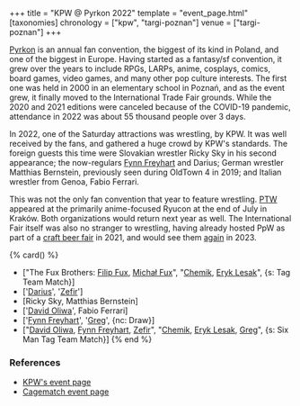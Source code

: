 +++
title = "KPW @ Pyrkon 2022"
template = "event_page.html"
[taxonomies]
chronology = ["kpw", "targi-poznan"]
venue = ["targi-poznan"]
+++

[Pyrkon][pyrkon] is an annual fan convention, the biggest of its kind in Poland, and one of the biggest in Europe. Having started as a fantasy/sf convention, it grew over the years to include RPGs, LARPs, anime, cosplays, comics, board games, video games, and many other pop culture interests. The first one was held in 2000 in an elementary school in Poznań, and as the event grew, it finally moved to the International Trade Fair grounds. While the 2020 and 2021 editions were canceled because of the COVID-19 pandemic, attendance in 2022 was about 55 thousand people over 3 days.

In 2022, one of the Saturday attractions was wrestling, by KPW. It was well received by the fans, and gathered a huge crowd by KPW's standards. The foreign guests this time were Slovakian wrestler Ricky Sky in his second appearance; the now-regulars [Fynn Freyhart](@/w/fynn-freyhart.md) and Darius; German wrestler Matthias Bernstein, previously seen during OldTown 4 in 2019; and Italian wrestler from Genoa, Fabio Ferrari.

This was not the only fan convention that year to feature wrestling. [PTW](@/o/ptw.md) appeared at the primarily anime-focused Ryucon at the end of July in Kraków. Both organizations would return next year as well. The International Fair itself was also no stranger to wrestling, having already hosted PpW as part of a [craft beer fair](@/e/ppw/2021-07-30-ppw-poznan-supershow.md) in 2021, and would see them [again](@/e/ppw/2023-11-24-ppw-piwo-przyjacielem-wrestlingu.md) in 2023.

{% card() %}
- ["The Fux Brothers: [Filip Fux](@/w/filip-fux.md), [Michał Fux](@/w/michal-fux.md)",
  "[Chemik](@/w/chemik.md), [Eryk Lesak](@/w/eryk-lesak.md)", {s: Tag Team Match}]
- ['[Darius](@/w/darius.md)', '[Zefir](@/w/zefir.md)']
- [Ricky Sky, Matthias Bernstein]
- ['[David Oliwa](@/w/david-oliwa.md)', Fabio Ferrari]
- ['[Fynn Freyhart](@/w/fynn-freyhart.md)', '[Greg](@/w/greg.md)', {nc: Draw}]
- ["[David Oliwa](@/w/david-oliwa.md), [Fynn Freyhart](@/w/fynn-freyhart.md), [Zefir](@/w/zefir.md)",
  "[Chemik](@/w/chemik.md), [Eryk Lesak](@/w/eryk-lesak.md), [Greg](@/w/greg.md)",
  {s: Six Man Tag Team Match}]
{% end %}

### References

* [KPW's event page](https://kpwrestling.pl/events/kpw-pyrkon-2022/)
* [Cagematch event page](https://www.cagematch.net/?id=1&nr=345363)

[pyrkon]: https://en.wikipedia.org/wiki/Pyrkon
